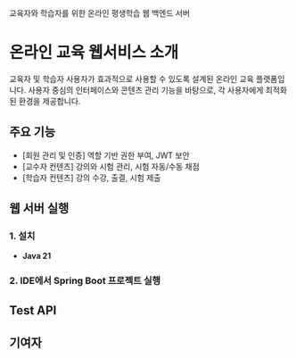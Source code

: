 교육자와 학습자를 위한 온라인 평생학습 웹 백엔드 서버

# 온라인 교육 웹서비스 소개
교육자 및 학습자 사용자가 효과적으로 사용할 수 있도록 설계된 온라인 교육 플랫폼입니다. 사용자 중심의 인터페이스와 콘텐츠 관리 기능을 바탕으로, 각 사용자에게 최적화된 환경을 제공합니다.

## 주요 기능
<ul>
  <li>[회원 관리 및 인증] 역할 기반 권한 부여, JWT 보안</li>
  <li>[교수자 컨텐츠] 강의와 시험 관리, 시험 자동/수동 채점</li>
  <li>[학습자 컨텐츠] 강의 수강, 출결, 시험 제출</li>
</ul>

## 웹 서버 실행
### 1. 설치
<ul>
  <li><b>Java 21</b></li>
</ul>

### 2. IDE에서 Spring Boot 프로젝트 실행

## Test API

## 기여자
